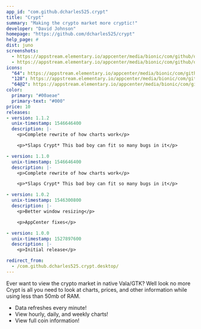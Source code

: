 ```yaml
---
app_id: "com.github.dcharles525.crypt"
title: "Crypt"
summary: "Making the crypto market more cryptic!"
developer: "David Johnson"
homepage: "https://github.com/dcharles525/crypt"
help_page: #
dist: juno
screenshots:
  - https://appstream.elementary.io/appcenter/media/bionic/com/github/dcharles525.crypt/E279AA7CC60163988658ACEC6631968D/screenshots/image-1_orig.png
  - https://appstream.elementary.io/appcenter/media/bionic/com/github/dcharles525.crypt/E279AA7CC60163988658ACEC6631968D/screenshots/image-2_orig.png
icons:
  "64": https://appstream.elementary.io/appcenter/media/bionic/com/github/dcharles525.crypt/E279AA7CC60163988658ACEC6631968D/icons/64x64/com.github.dcharles525.crypt_com.github.dcharles525.crypt.png
  "128": https://appstream.elementary.io/appcenter/media/bionic/com/github/dcharles525.crypt/E279AA7CC60163988658ACEC6631968D/icons/128x128/com.github.dcharles525.crypt_com.github.dcharles525.crypt.png
  "64@2": https://appstream.elementary.io/appcenter/media/bionic/com/github/dcharles525.crypt/E279AA7CC60163988658ACEC6631968D/icons/64x64@2/com.github.dcharles525.crypt_com.github.dcharles525.crypt.png
color:
  primary: "#00aeae"
  primary-text: "#000"
price: 10
releases:
- version: 1.1.2
  unix-timestamp: 1546646400
  description: |-
    <p>Complete rewrite of how charts work</p>

    <p>*Slaps Crypt* This bad boy can fit so many bugs in it</p>

- version: 1.1.0
  unix-timestamp: 1546646400
  description: |-
    <p>Complete rewrite of how charts work</p>

    <p>*Slaps Crypt* This bad boy can fit so many bugs in it</p>

- version: 1.0.2
  unix-timestamp: 1546300800
  description: |-
    <p>Better window resizing</p>

    <p>AppCenter fixes</p>

- version: 1.0.0
  unix-timestamp: 1527897600
  description: |-
    <p>Initial release</p>

redirect_from:
  - /com.github.dcharles525.crypt.desktop/
---
```

<p>Ever want to view the crypto market in native Vala/GTK? Well look no more Crypt is all you need to look at charts, prices, and other information while using less than 50mb of RAM.</p>
<ul>
  <li>Data refreshes every minute!</li>
  <li>View hourly, daily, and weekly charts!</li>
  <li>View full coin information!</li>
</ul>
